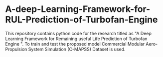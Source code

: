 # A-deep-Learning-Framework-for-RUL-Prediction-of-Turbofan-Engine
This repository contains python code for the research titled as "A Deep Learning Framework for Remaining useful Life Prediction of Turbofan Engine ". To train and test the proposed model Commercial Modular Aero-Propulsion System Simulation (C-MAPSS) Dataset is used. 
